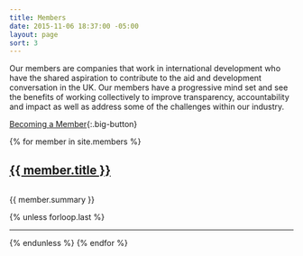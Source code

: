 ```yaml
---
title: Members
date: 2015-11-06 18:37:00 -05:00
layout: page
sort: 3
---
```


<p class="lead-in">Our members are companies that work in international development who have the shared aspiration to contribute to the aid and development conversation in the UK. Our members have a progressive mind set and see the benefits of working collectively to improve transparency, accountability and impact as well as address some of the challenges within our industry.</p>

[Becoming a Member](/membership-info){:.big-button}

{% for member in site.members %}
  <div class="member">
    <h2 class="member-title"><a href="{{ member.link }}">{{ member.title }}</a></h2>
    <img src="{{ member.logo-image }}" alt="" class="member-image">
    <p class="member-summary">{{ member.summary }}</p>
  </div>
  {% unless forloop.last %}
<hr>
  {% endunless %}
{% endfor %}
